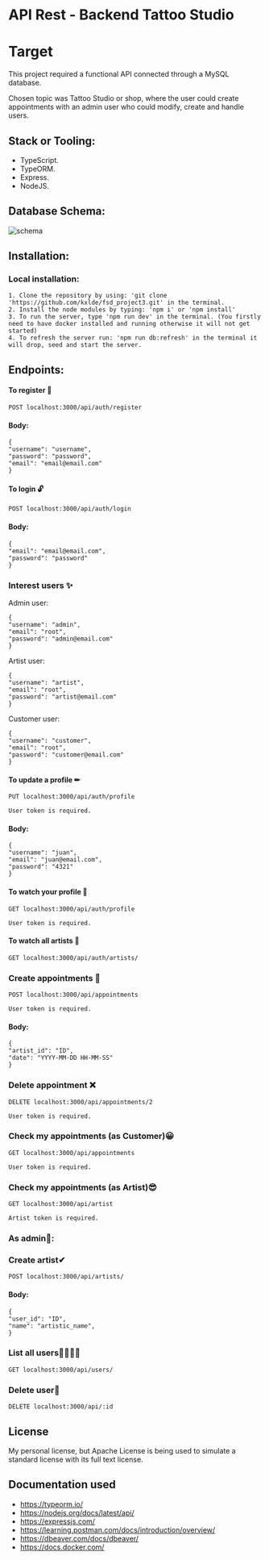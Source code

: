 
# API Rest - Backend Tattoo Studio


# Target

This project required a functional API connected through a MySQL database.

Chosen topic was Tattoo Studio or shop, where the user could create appointments with an admin user who could modify, create and handle users. 

## Stack or Tooling:

- TypeScript.
- TypeORM.
- Express.
- NodeJS.

   
## Database Schema:
![schema](https://github.com/kxlde/fsd_project4/assets/147875916/5d15415e-e761-49d7-841a-3cfa4d81a83d)

## Installation:

### Local installation:

    1. Clone the repository by using: 'git clone 'https://github.com/kxlde/fsd_project3.git' in the terminal.
    2. Install the node modules by typing: 'npm i' or 'npm install'
    3. To run the server, type 'npm run dev' in the terminal. (You firstly need to have docker installed and running otherwise it will not get started)
    4. To refresh the server run: 'npm run db:refresh' in the terminal it will drop, seed and start the server.

## Endpoints:

#### To register 📃

    POST localhost:3000/api/auth/register

 #### Body:

    {
    "username": "username",
    "password": "password",
    "email": "email@email.com"
    }

#### To login 🔓

    POST localhost:3000/api/auth/login

  #### Body:

    {
    "email": "email@email.com",
    "password": "password"
    }

### Interest users ✨

 Admin user:

    {
    "username": "admin",
    "email": "root",
    "password": "admin@email.com"
    }

Artist user:

    {
    "username": "artist",
    "email": "root",
    "password": "artist@email.com"
    }

Customer user:

    {
    "username": "customer",
    "email": "root",
    "password": "customer@email.com"
    }

#### To update a profile ✏

    PUT localhost:3000/api/auth/profile

    User token is required.

 #### Body:

    {
    "username": "juan",
    "email": "juan@email.com",
    "password": "4321"
    }

#### To watch your profile 👀

    GET localhost:3000/api/auth/profile

    User token is required.

#### To watch all artists 🎨

    GET localhost:3000/api/auth/artists/


### Create appointments 📑

    POST localhost:3000/api/appointments

    User token is required.

 #### Body:

    {
    "artist_id": "ID",
    "date": "YYYY-MM-DD HH-MM-SS"
    }

### Delete appointment ❌

    DELETE localhost:3000/api/appointments/2

    User token is required.

### Check my appointments (as Customer)😀

    GET localhost:3000/api/appointments

    User token is required.

### Check my appointments (as Artist)😎

    GET localhost:3000/api/artist  

    Artist token is required.

### As admin👑:

### Create artist✔

    POST localhost:3000/api/artists/

 #### Body:

    {
    "user_id": "ID",
    "name": "artistic_name",
    }

### List all users👨‍👨‍👧‍👧

    GET localhost:3000/api/users/

### Delete user🚩

    DELETE localhost:3000/api/:id


## License

My personal license, but Apache License is being used to simulate a standard license with its full text license.

## Documentation used

- https://typeorm.io/
- https://nodejs.org/docs/latest/api/
- https://expressjs.com/
- https://learning.postman.com/docs/introduction/overview/
- https://dbeaver.com/docs/dbeaver/
- https://docs.docker.com/
